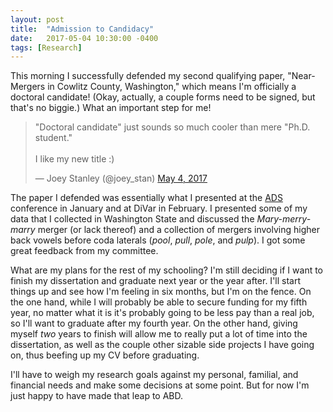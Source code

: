 ```yaml
---
layout: post
title:  "Admission to Candidacy"
date:   2017-05-04 10:30:00 -0400
tags: [Research]
---
```


This morning I successfully defended my second qualifying paper, "Near-Mergers in Cowlitz County, Washington," which means I'm officially a doctoral candidate! (Okay, actually, a couple forms need to be signed, but that's no biggie.) What an important step for me!

<blockquote class="twitter-tweet" data-lang="en"><p lang="en" dir="ltr">&quot;Doctoral candidate&quot; just sounds so much cooler than mere &quot;Ph.D. student.&quot; <br><br>I like my new title :)</p>&mdash; Joey Stanley (@joey_stan) <a href="https://twitter.com/joey_stan/status/860211954090160128">May 4, 2017</a></blockquote> <script async src="//platform.twitter.com/widgets.js" charset="utf-8"></script>

The paper I defended was essentially what I presented at the <a href="/blog/LSA2017">ADS</a> conference in January and at DiVar in February. I presented some of my data that I collected in Washington State and discussed the <i>Mary-merry-marry</i> merger (or lack thereof) and a collection of mergers involving higher back vowels before coda laterals (*pool*, *pull*, *pole*, and *pulp*). I got some great feedback from my committee.

What are my plans for the rest of my schooling? I'm still deciding if I want to finish my dissertation and graduate next year or the year after. I'll start things up and see how I'm feeling in six months, but I'm on the fence. On the one hand, while I will probably be able to secure funding for my fifth year, no matter what it is it's probably going to be less pay than a real job, so I'll want to graduate after my fourth year. On the other hand, giving myself *two* years to finish will allow me to really put a lot of time into the dissertation, as well as the couple other sizable side projects I have going on, thus beefing up my CV before graduating. 

I'll have to weigh my research goals against my personal, familial, and financial needs and make some decisions at some point. But for now I'm just happy to have made that leap to ABD.